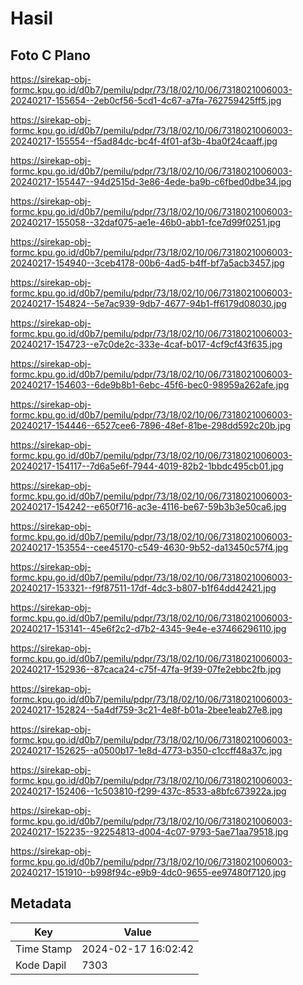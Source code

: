 # Hasil

## Foto C Plano

https://sirekap-obj-formc.kpu.go.id/d0b7/pemilu/pdpr/73/18/02/10/06/7318021006003-20240217-155654--2eb0cf56-5cd1-4c67-a7fa-762759425ff5.jpg

https://sirekap-obj-formc.kpu.go.id/d0b7/pemilu/pdpr/73/18/02/10/06/7318021006003-20240217-155554--f5ad84dc-bc4f-4f01-af3b-4ba0f24caaff.jpg

https://sirekap-obj-formc.kpu.go.id/d0b7/pemilu/pdpr/73/18/02/10/06/7318021006003-20240217-155447--94d2515d-3e86-4ede-ba9b-c6fbed0dbe34.jpg

https://sirekap-obj-formc.kpu.go.id/d0b7/pemilu/pdpr/73/18/02/10/06/7318021006003-20240217-155058--32daf075-ae1e-46b0-abb1-fce7d99f0251.jpg

https://sirekap-obj-formc.kpu.go.id/d0b7/pemilu/pdpr/73/18/02/10/06/7318021006003-20240217-154940--3ceb4178-00b6-4ad5-b4ff-bf7a5acb3457.jpg

https://sirekap-obj-formc.kpu.go.id/d0b7/pemilu/pdpr/73/18/02/10/06/7318021006003-20240217-154824--5e7ac939-9db7-4677-94b1-ff6179d08030.jpg

https://sirekap-obj-formc.kpu.go.id/d0b7/pemilu/pdpr/73/18/02/10/06/7318021006003-20240217-154723--e7c0de2c-333e-4caf-b017-4cf9cf43f635.jpg

https://sirekap-obj-formc.kpu.go.id/d0b7/pemilu/pdpr/73/18/02/10/06/7318021006003-20240217-154603--6de9b8b1-6ebc-45f6-bec0-98959a262afe.jpg

https://sirekap-obj-formc.kpu.go.id/d0b7/pemilu/pdpr/73/18/02/10/06/7318021006003-20240217-154446--6527cee6-7896-48ef-81be-298dd592c20b.jpg

https://sirekap-obj-formc.kpu.go.id/d0b7/pemilu/pdpr/73/18/02/10/06/7318021006003-20240217-154117--7d6a5e6f-7944-4019-82b2-1bbdc495cb01.jpg

https://sirekap-obj-formc.kpu.go.id/d0b7/pemilu/pdpr/73/18/02/10/06/7318021006003-20240217-154242--e650f716-ac3e-4116-be67-59b3b3e50ca6.jpg

https://sirekap-obj-formc.kpu.go.id/d0b7/pemilu/pdpr/73/18/02/10/06/7318021006003-20240217-153554--cee45170-c549-4630-9b52-da13450c57f4.jpg

https://sirekap-obj-formc.kpu.go.id/d0b7/pemilu/pdpr/73/18/02/10/06/7318021006003-20240217-153321--f9f87511-17df-4dc3-b807-b1f64dd42421.jpg

https://sirekap-obj-formc.kpu.go.id/d0b7/pemilu/pdpr/73/18/02/10/06/7318021006003-20240217-153141--45e6f2c2-d7b2-4345-9e4e-e37466296110.jpg

https://sirekap-obj-formc.kpu.go.id/d0b7/pemilu/pdpr/73/18/02/10/06/7318021006003-20240217-152936--87caca24-c75f-47fa-9f39-07fe2ebbc2fb.jpg

https://sirekap-obj-formc.kpu.go.id/d0b7/pemilu/pdpr/73/18/02/10/06/7318021006003-20240217-152824--5a4df759-3c21-4e8f-b01a-2bee1eab27e8.jpg

https://sirekap-obj-formc.kpu.go.id/d0b7/pemilu/pdpr/73/18/02/10/06/7318021006003-20240217-152625--a0500b17-1e8d-4773-b350-c1ccff48a37c.jpg

https://sirekap-obj-formc.kpu.go.id/d0b7/pemilu/pdpr/73/18/02/10/06/7318021006003-20240217-152406--1c503810-f299-437c-8533-a8bfc673922a.jpg

https://sirekap-obj-formc.kpu.go.id/d0b7/pemilu/pdpr/73/18/02/10/06/7318021006003-20240217-152235--92254813-d004-4c07-9793-5ae71aa79518.jpg

https://sirekap-obj-formc.kpu.go.id/d0b7/pemilu/pdpr/73/18/02/10/06/7318021006003-20240217-151910--b998f94c-e9b9-4dc0-9655-ee97480f7120.jpg


## Metadata

| Key        | Value               |
| ---------- | ------------------- |
| Time Stamp | 2024-02-17 16:02:42 |
| Kode Dapil | 7303                |



